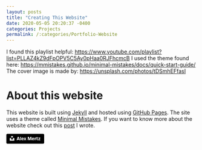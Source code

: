 ```yaml
---
layout: posts
title: "Creating This Website"
date: 2020-05-05 20:20:37 -0400
categories: Projects
permalink: /:categories/Portfolio-Website
---
```


I found this playlist helpful: https://www.youtube.com/playlist?list=PLLAZ4kZ9dFpOPV5C5Ay0pHaa0RJFhcmcB
I used the theme found here: https://mmistakes.github.io/minimal-mistakes/docs/quick-start-guide/
The cover image is made by: https://unsplash.com/photos/tDSmhEFfasI

# About this website
This website is built using [Jekyll](https://jekyllrb.com) and hosted using [GitHub Pages](https://pages.github.com). The site uses a theme called [Minimal Mistakes](https://github.com/mmistakes/minimal-mistakes). If you want to know more about the website check out this [post](https://arlough.github.io/projects/Portfolio-Website) I wrote.



<a style="background-color:black;color:white;text-decoration:none;padding:4px 6px;font-family:-apple-system, BlinkMacSystemFont, &quot;San Francisco&quot;, &quot;Helvetica Neue&quot;, Helvetica, Ubuntu, Roboto, Noto, &quot;Segoe UI&quot;, Arial, sans-serif;font-size:12px;font-weight:bold;line-height:1.2;display:inline-block;border-radius:3px" href="https://unsplash.com/@alexmertz?utm_medium=referral&amp;utm_campaign=photographer-credit&amp;utm_content=creditBadge" target="_blank" rel="noopener noreferrer" title="Download free do whatever you want high-resolution photos from Alex Mertz"><span style="display:inline-block;padding:2px 3px"><svg xmlns="http://www.w3.org/2000/svg" style="height:12px;width:auto;position:relative;vertical-align:middle;top:-2px;fill:white" viewBox="0 0 32 32"><title>unsplash-logo</title><path d="M10 9V0h12v9H10zm12 5h10v18H0V14h10v9h12v-9z"></path></svg></span><span style="display:inline-block;padding:2px 3px">Alex Mertz</span></a>
